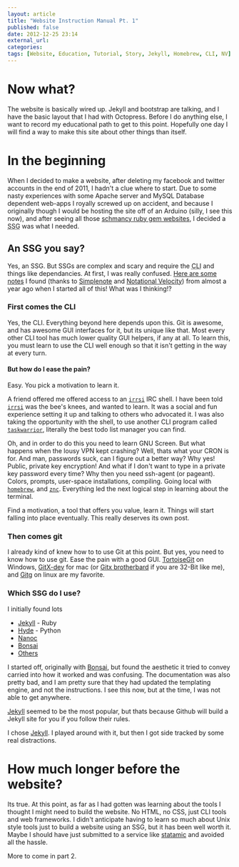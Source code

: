 ```yaml
---
layout: article
title: "Website Instruction Manual Pt. 1"
published: false
date: 2012-12-25 23:14
external_url: 
categories: 
tags: [Website, Education, Tutorial, Story, Jekyll, Homebrew, CLI, NV]
---
```


# Now what?
The website is basically wired up.  Jekyll and bootstrap are talking, and I have the basic layout that I had with Octopress.  Before I do anything else, I want to record my educational path to get to this point.  Hopefully one day I will find a way to make this site about other things than itself. 

# In the beginning

When I decided to make a website, after deleting my facebook and twitter accounts in the end of 2011, I hadn't a clue where to start.  Due to some nasty experiences with some Apache server and MySQL Database dependent web-apps I royally screwed up on accident, and because I originally though I would be hosting the site off of an Arduino (silly, I see this now), and after seeing all those [schmancy ruby gem websites](https://pinboard.in/u:bcomnes/t:ruby/), I decided a <abbr title="static site generator">SSG</abbr> was what I needed.  


## An SSG you say? 

Yes, an SSG.  But SSGs are complex and scary and require the <abbr title="Command Line Interface">CLI</abbr> and things like dependancies.  At first, I was really confused.  [Here are some notes](https://gist.github.com/4378960) I found (thanks to [Simplenote](https://simple-note.appspot.com/) and [Notational Velocity](http://notational.net/)) from almost a year ago when I started all of this!  What was I thinking!?


### First comes the CLI

Yes, the CLI.  Everything beyond here depends upon this.  Git is awesome, and has awesome GUI interfaces for it, but its unique like that.  Most every other CLI tool has much lower quality GUI helpers, if any at all.  To learn this, you must learn to use the CLI well enough so that it isn't getting in the way at every turn.

#### But how do I ease the pain?

Easy.  You pick a motivation to learn it.  

A friend offered me offered access to an [`irrsi`](http://www.irssi.org/) IRC shell.  I have been told [`irrsi`](http://www.irssi.org/) was the bee's knees, and wanted to learn.  It was a social and fun experience setting it up and talking to others who advocated it.  I was also taking the opportunity with the shell, to use another CLI program called [`taskwarrior`](http://taskwarrior.org/projects/show/taskwarrior), literally the best todo list manager you can find.  

Oh, and in order to do this you need to learn GNU Screen.  But what happens when the lousy VPN kept crashing?  Well, thats what your CRON is for.  And man, passwords suck, can I figure out a better way?  Why yes!  Public, private key encryption!  And what if I don't want to type in a private key password every time?  Why then you need ssh-agent (or pageant). Colors, prompts, user-space installations, compiling.  Going local with [`homebrew`](http://mxcl.github.com/homebrew/), and [`znc`](http://wiki.znc.in/ZNC).  Everything led the next logical step in learning about the terminal.  

Find a motivation, a tool that offers you value, learn it.  Things will start falling into place eventually.  This really deserves its own post.

### Then comes git

I already kind of knew how to to use Git at this point.  But yes, you need to know how to use git.  Ease the pain with a good GUI.  [TortoiseGit](http://code.google.com/p/tortoisegit/) on Windows, [GitX-dev](http://rowanj.github.com/gitx/) for mac (or [Gitx brotherbard](http://brotherbard.com/blog/2010/03/experimental-gitx-fork/) if you are 32-Bit like me), and [Gitg](https://github.com/jessevdk/gitg) on linux are my favorite.

### Which SSG do I use?

I initially found lots

*   [Jekyll](http://jekyllrb.com/) - Ruby
*   [Hyde](http://ringce.com/hyde) - Python
*   [Nanoc](http://nanoc.stoneship.org/)
*   [Bonsai](http://tinytree.info/)
*   [Others](https://pinboard.in/search/?query=SSG&mine=Search+Mine)

I started off, originally with [Bonsai](http://tinytree.info/), but found the aesthetic it tried to convey carried into how it worked and was confusing.  The documentation was also pretty bad, and I am pretty sure that they had updated the templating engine, and not the instructions.  I see this now, but at the time, I was not able to get anywhere.


[Jekyll](https://github.com/mojombo/jekyll) seemed to be the most popular, but thats because Github will build a Jekyll site for you if you follow their rules.  

I chose [Jekyll](https://github.com/mojombo/jekyll).  I played around with it, but then I got side tracked by some real distractions.

# How much longer before the website?

Its true.  At this point, as far as I had gotten was learning about the tools I thought I might need to build the website.  No HTML, no CSS, just CLI tools and web frameworks.  I didn't anticipate having to learn so much about Unix style tools just to build a website using an SSG, but it has been well worth it.  Maybe I should have just submitted to a service like [statamic](http://statamic.com/) and avoided all the hassle.  

More to come in part 2. 
